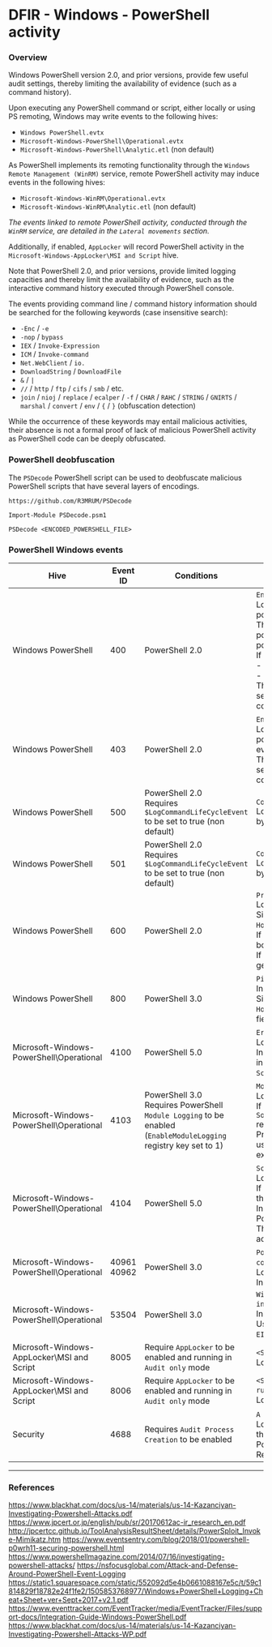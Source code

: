 # DFIR - Windows - PowerShell activity

### Overview

Windows PowerShell version 2.0, and prior versions, provide few useful audit
settings, thereby limiting the availability of evidence (such as a command
history).

Upon executing any PowerShell command or script, either locally or using PS
remoting, Windows may write events to the following hives:
  - `Windows PowerShell.evtx`
  - `Microsoft-Windows-PowerShell\Operational.evtx`
  - `Microsoft-Windows-PowerShell\Analytic.etl` (non default)

As PowerShell implements its remoting functionality through the `Windows Remote
Management (WinRM)` service, remote PowerShell activity may induce events in
the following hives:
  - `Microsoft-Windows-WinRM\Operational.evtx`
  - `Microsoft-Windows-WinRM\Analytic.etl` (non default)

*The events linked to remote PowerShell activity, conducted through the `WinRM`
service, are detailed in the `Lateral movements` section.*

Additionally, if enabled, `AppLocker` will record PowerShell activity in the
`Microsoft-Windows-AppLocker\MSI and Script` hive.

Note that PowerShell 2.0, and prior versions, provide limited logging
capacities and thereby limit the availability of evidence, such as the
interactive command history executed through PowerShell console.

The events providing command line / command history information should be
searched for the following keywords (case insensitive search):
  - `-Enc` / `-e`
  - `-nop` / `bypass`
  - `IEX` / `Invoke-Expression`
  - `ICM` / `Invoke-command`
  - `Net.WebClient` / `io.`
  - `DownloadString` / `DownloadFile`
  - `&` / `|`
  - `//` / `http` / `ftp` / `cifs` / `smb` / etc.
  - `join` / `nioj` / `replace` / `ecalper` / `-f` / `CHAR` / `RAHC` / `STRING`
    / `GNIRTS` / `marshal` / `convert` / `env` / `{` / `}` (obfuscation
    detection)

While the occurrence of these keywords may entail malicious activities, their
absence is not a formal proof of lack of malicious PowerShell activity as
PowerShell code can be deeply obfuscated.

### PowerShell deobfuscation

The `PSDecode` PowerShell script can be used to deobfuscate malicious
PowerShell scripts that have several layers of encodings.

```
https://github.com/R3MRUM/PSDecode

Import-Module PSDecode.psm1

PSDecode <ENCODED_POWERSHELL_FILE>
```

### PowerShell Windows events

| Hive     | Event ID | Conditions | Description |
|----------|----------|------------|-------------|
| Windows PowerShell | 400 | PowerShell 2.0 | `Engine state is changed from None to Available`.<br/> Logged on the start of any local or remote PowerShell activity (execution of powershell.exe).<br/> The `HostApplication` field record the binary path at the origin of the powershell activity and contain the commandline arguments provided to powershell.exe. <br/> If the `Hostname` field is equal to : <br/> - `ConsoleHost`, the event concern a local activity <br/> - `ServerRemoteHost`,  the event occured du to PowerShell remoting activity.<br/> The `RunaspaceId` identify the PowerShell activity and can be linked to the session termination (`EID 403`). Note that however this event cannot be strictly correlated to a logon session. |
| Windows PowerShell | 403 | PowerShell 2.0 | `Engine state is changed from Available to Stopped`.<br/> Logged at the end of any local or remote PowerShell activity (execution of powershell.exe) and contains the same level of information as the `EID 400` events.<br/> The `RunaspaceId` identify the PowerShell activity and can be linked to the session start (`EID 400`). Note that however this event cannot be strictly correlated to a logon session. |
| Windows PowerShell | 500 | PowerShell 2.0<br/> Requires `$LogCommandLifeCycleEvent` to be set to true (non default) | `Command "<COMMAND>" is Started.`<br/> Logged whenever a PowerShell command is executed, but can be bypassed by starting PowerShell using the `-NoProfile` / `-nop` flag. |
| Windows PowerShell | 501 | PowerShell 2.0<br/> Requires `$LogCommandLifeCycleEvent` to be set to true (non default) | `Command "<COMMAND>" is Stopped.`<br/> Logged whenever a PowerShell command finish its execution, but can be bypassed by starting PowerShell using the `-NoProfile` / `-nop` flag. |
| Windows PowerShell | 600 | PowerShell 2.0 | `Provider "<PROVIDER_NAME>" is Started.`<br> Logs the start and stop of PowerShell providers.<br/> Similarly to the events `EID 400` and `EID 403`, this event include the `HostApplication` field.<br/> If the provider is `WSMan` ("Provider WSMan Is Started"), the event, logged on both the client and remote systems, indicate the use of PS remoting.<br/> If the PowerShell activity relies on built-in alias, such as `IEX`, an event will be generated for the `Alias` provider. |
| Windows PowerShell | 800 | PowerShell 3.0 | `Pipeline execution details for command line`.<br/> Inconsistently logged.<br/> Similarly to the events EID 400 and EID 403, this event include the `HostApplication` field and present the advantage of logging, in the `UserId` field, the user account executing PowerShell. |
| Microsoft-Windows-PowerShell\Operational | 4100 | PowerShell 5.0 | `Error message [...]`.<br/> Logged whenever an error occurs in a PowerShell activity.<br/> Includes an `HostApplication` field, the `<DOMAIN>\<USER>` executing PowerShell in the `User` field, and may include the script path of the executed script in the `ScriptName` field. |
| Microsoft-Windows-PowerShell\Operational | 4103 | PowerShell 3.0<br/> Requires PowerShell `Module Logging` to be enabled (`EnableModuleLogging` registry key set to 1) | `Module Logging`.<br/> Logged upon the execution of functions in the module(s) set to be logged.<br/> If the module names, configured in the `Software\Policies\Microsoft\Windows\PowerShell\ModuleLogging\ModuleNames` registry key, is set to `*`, the activity of the members of all modules are logged.<br/> Provides verbose information on the PowerShell activity and, in addition to user information, events may yields the parameters and output of the executed PowerShell cmdlets. |
| Microsoft-Windows-PowerShell\Operational | 4104 | PowerShell 5.0 | `Script block logging`: `Creating Scriptblock text [...]`.<br/>Logged upon the execution of PowerShell scripts and cmdlets.<br/>If the `Path` field is empty, the command was executed interactively through the PowerShell console.<br/>Includes, in the `ScriptBlockText` field, the script block (content of the PowerShell script or cmdlet and the commandline) being executed.<br/> This event provides valuable information but may be bypassed by malicious actors by starting PowerShell 2.0 (`powershell.exe -version 2.0`). |
| Microsoft-Windows-PowerShell\Operational | 40961<br/>40962 | PowerShell 3.0 | `PowerShell console is starting up` (`EID 40961`) followed by `PowerShell console is ready for user input` (`EID 40962`).<br/> Logged upon the start of a PowerShell activity (execution of powershell.exe).<br/> Includes the `<DOMAIN>\<USER>` executing PowerShell in the `User` field. |
| Microsoft-Windows-PowerShell\Operational | 53504 | PowerShell 3.0 | `Windows PowerShell has started an IPC listening thread on process: <PID> in `AppDomain`: <DOMAIN>`.<br/>Indicates that a PowerShell `AppDomain` was started.<br/> Usually logged upon the start of the PowerShell console, in between events `EID: 40961` and `EID: 40962`. |
| Microsoft-Windows-AppLocker\MSI and Script | 8005 | Require `AppLocker` to be enabled and running in `Audit only` mode | `<SCRIPT_PATH> was allowed to run`.<br/>Logged upon the execution of a local PowerShell script. |
| Microsoft-Windows-AppLocker\MSI and Script | 8006 | Require `AppLocker` to be enabled and running in `Audit only` mode | `<SCRIPT_PATH> was allowed to run but would have been prevented from running if the AppLocker policy were enforced`.<br/>Logged upon the execution of a local PowerShell script. |
| Security | 4688 | Requires `Audit Process Creation` to be enabled | `A new process has been created`.<br/> Logged upon the creation of every process. The `NewProcessName` field stores the full path of the process's executable and will contain `powershell.exe` for PowerShell activity.<br/>Refer to the `Processes` section for more information on this event. |

--------------------------------------------------------------------------------

### References

https://www.blackhat.com/docs/us-14/materials/us-14-Kazanciyan-Investigating-Powershell-Attacks.pdf
https://www.jpcert.or.jp/english/pub/sr/20170612ac-ir_research_en.pdf
http://jpcertcc.github.io/ToolAnalysisResultSheet/details/PowerSploit_Invoke-Mimikatz.htm
https://www.eventsentry.com/blog/2018/01/powershell-p0wrh11-securing-powershell.html
https://www.powershellmagazine.com/2014/07/16/investigating-powershell-attacks/
https://nsfocusglobal.com/Attack-and-Defense-Around-PowerShell-Event-Logging
https://static1.squarespace.com/static/552092d5e4b0661088167e5c/t/59c1814829f18782e24f1fe2/1505853768977/Windows+PowerShell+Logging+Cheat+Sheet+ver+Sept+2017+v2.1.pdf
https://www.eventtracker.com/EventTracker/media/EventTracker/Files/support-docs/Integration-Guide-Windows-PowerShell.pdf
https://www.blackhat.com/docs/us-14/materials/us-14-Kazanciyan-Investigating-Powershell-Attacks-WP.pdf
